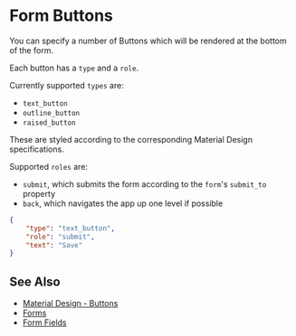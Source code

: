 # Form Buttons

You can specify a number of Buttons which will be rendered at the bottom of the form.

Each button has a `type` and a `role`.

Currently supported `types` are:

* `text_button`
* `outline_button`
* `raised_button`

These are styled according to the corresponding Material Design specifications.

Supported `roles` are:

* `submit`, which submits the form according to the `form`'s `submit_to` property
* `back`, which navigates the app up one level if possible

```json
{
    "type": "text_button",
    "role": "submit",
    "text": "Save"
}
```

## See Also

* [Material Design - Buttons](https://material.io/design/components/buttons.html)
* [Forms](forms.md)
* [Form Fields](form_fields.md)